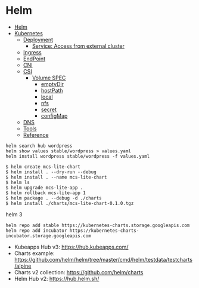 # Helm

- [Helm](#helm)
- [Kubernetes](#kubernetes)
  - [Deployment](#deployment)
    - [Service: Access from external cluster](#service-access-from-external-cluster)
  - [Ingress](#ingress)
  - [EndPoint](#endpoint)
  - [CNI](#cni)
  - [CSI](#csi)
    - [Volume SPEC](#volume-spec)
      - [emptyDir](#emptydir)
      - [hostPath](#hostpath)
      - [local](#local)
      - [nfs](#nfs)
      - [secret](#secret)
      - [configMap](#configmap)
  - [DNS](#dns)
  - [Tools](#tools)
  - [Reference](#reference)

```
helm search hub wordpress
helm show values stable/wordpress > values.yaml 
helm install wordpress stable/wordpress -f values.yaml
```

```
$ helm create mcs-lite-chart
$ helm install . --dry-run --debug
$ helm install . --name mcs-lite-chart
$ helm ls
$ helm upgrade mcs-lite-app .
$ helm rollback mcs-lite-app 1
$ helm package . --debug -d ./charts
$ helm install ./charts/mcs-lite-chart-0.1.0.tgz
```

helm 3

```
helm repo add stable https://kubernetes-charts.storage.googleapis.com
helm repo add incubator https://kubernetes-charts-incubator.storage.googleapis.com

```

- Kubeapps Hub v3: https://hub.kubeapps.com/
- Charts example: https://github.com/helm/helm/tree/master/cmd/helm/testdata/testcharts/alpine
- Charts v2 collection: https://github.com/helm/charts
- Helm Hub v2: https://hub.helm.sh/
